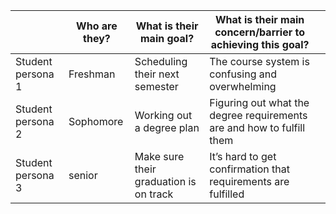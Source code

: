 |                            |     Who are they?    |     What is their main goal?                    |     What is their main   concern/barrier to achieving this goal?               |   |
|----------------------------|----------------------|-------------------------------------------------|--------------------------------------------------------------------------------|---|
|     Student   persona 1    |     Freshman         |     Scheduling   their next semester            |     The course   system is confusing and overwhelming                          |   |
|     Student   persona 2    |     Sophomore        |     Working out a   degree plan                 |     Figuring out   what the degree requirements are and how to fulfill them    |   |
|     Student   persona 3    |     senior           |     Make sure   their graduation is on track    |     It’s hard to   get confirmation that requirements are fulfilled            |   |